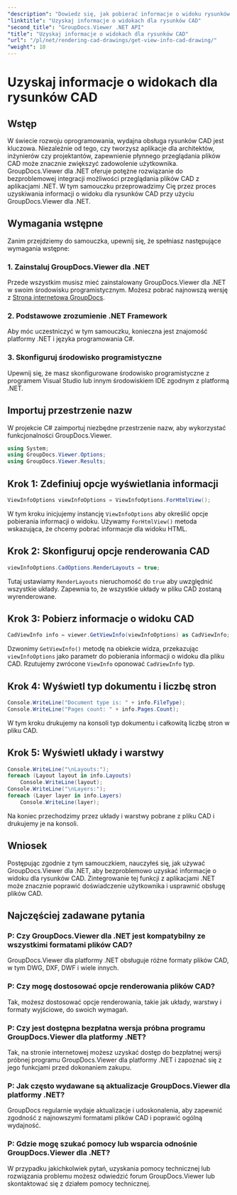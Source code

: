 ```yaml
---
"description": "Dowiedz się, jak pobierać informacje o widoku rysunków CAD za pomocą GroupDocs.Viewer dla .NET. Ulepsz swoje aplikacje .NET dzięki płynnej obsłudze plików CAD."
"linktitle": "Uzyskaj informacje o widokach dla rysunków CAD"
"second_title": "GroupDocs.Viewer .NET API"
"title": "Uzyskaj informacje o widokach dla rysunków CAD"
"url": "/pl/net/rendering-cad-drawings/get-view-info-cad-drawing/"
"weight": 10
---
```


# Uzyskaj informacje o widokach dla rysunków CAD

## Wstęp
W świecie rozwoju oprogramowania, wydajna obsługa rysunków CAD jest kluczowa. Niezależnie od tego, czy tworzysz aplikacje dla architektów, inżynierów czy projektantów, zapewnienie płynnego przeglądania plików CAD może znacznie zwiększyć zadowolenie użytkownika. GroupDocs.Viewer dla .NET oferuje potężne rozwiązanie do bezproblemowej integracji możliwości przeglądania plików CAD z aplikacjami .NET. W tym samouczku przeprowadzimy Cię przez proces uzyskiwania informacji o widoku dla rysunków CAD przy użyciu GroupDocs.Viewer dla .NET.
## Wymagania wstępne
Zanim przejdziemy do samouczka, upewnij się, że spełniasz następujące wymagania wstępne:
### 1. Zainstaluj GroupDocs.Viewer dla .NET
Przede wszystkim musisz mieć zainstalowany GroupDocs.Viewer dla .NET w swoim środowisku programistycznym. Możesz pobrać najnowszą wersję z [Strona internetowa GroupDocs](https://releases.groupdocs.com/viewer/net/).
### 2. Podstawowe zrozumienie .NET Framework
Aby móc uczestniczyć w tym samouczku, konieczna jest znajomość platformy .NET i języka programowania C#.
### 3. Skonfiguruj środowisko programistyczne
Upewnij się, że masz skonfigurowane środowisko programistyczne z programem Visual Studio lub innym środowiskiem IDE zgodnym z platformą .NET.

## Importuj przestrzenie nazw
W projekcie C# zaimportuj niezbędne przestrzenie nazw, aby wykorzystać funkcjonalności GroupDocs.Viewer.

```csharp
using System;
using GroupDocs.Viewer.Options;
using GroupDocs.Viewer.Results;
```

## Krok 1: Zdefiniuj opcje wyświetlania informacji
```csharp
ViewInfoOptions viewInfoOptions = ViewInfoOptions.ForHtmlView();
```
W tym kroku inicjujemy instancję `ViewInfoOptions` aby określić opcje pobierania informacji o widoku. Używamy `ForHtmlView()` metoda wskazująca, że chcemy pobrać informacje dla widoku HTML.
## Krok 2: Skonfiguruj opcje renderowania CAD
```csharp
viewInfoOptions.CadOptions.RenderLayouts = true;
```
Tutaj ustawiamy `RenderLayouts` nieruchomość do `true` aby uwzględnić wszystkie układy. Zapewnia to, że wszystkie układy w pliku CAD zostaną wyrenderowane.
## Krok 3: Pobierz informacje o widoku CAD
```csharp
CadViewInfo info = viewer.GetViewInfo(viewInfoOptions) as CadViewInfo;
```
Dzwonimy `GetViewInfo()` metodę na obiekcie widza, przekazując `viewInfoOptions` jako parametr do pobierania informacji o widoku dla pliku CAD. Rzutujemy zwrócone `ViewInfo` oponować `CadViewInfo` typ.
## Krok 4: Wyświetl typ dokumentu i liczbę stron
```csharp
Console.WriteLine("Document type is: " + info.FileType);
Console.WriteLine("Pages count: " + info.Pages.Count);
```
W tym kroku drukujemy na konsoli typ dokumentu i całkowitą liczbę stron w pliku CAD.
## Krok 5: Wyświetl układy i warstwy
```csharp
Console.WriteLine("\nLayouts:");
foreach (Layout layout in info.Layouts)
    Console.WriteLine(layout);
Console.WriteLine("\nLayers:");
foreach (Layer layer in info.Layers)
    Console.WriteLine(layer);
```
Na koniec przechodzimy przez układy i warstwy pobrane z pliku CAD i drukujemy je na konsoli.

## Wniosek
Postępując zgodnie z tym samouczkiem, nauczyłeś się, jak używać GroupDocs.Viewer dla .NET, aby bezproblemowo uzyskać informacje o widoku dla rysunków CAD. Zintegrowanie tej funkcji z aplikacjami .NET może znacznie poprawić doświadczenie użytkownika i usprawnić obsługę plików CAD.
## Najczęściej zadawane pytania
### P: Czy GroupDocs.Viewer dla .NET jest kompatybilny ze wszystkimi formatami plików CAD?
GroupDocs.Viewer dla platformy .NET obsługuje różne formaty plików CAD, w tym DWG, DXF, DWF i wiele innych.
### P: Czy mogę dostosować opcje renderowania plików CAD?
Tak, możesz dostosować opcje renderowania, takie jak układy, warstwy i formaty wyjściowe, do swoich wymagań.
### P: Czy jest dostępna bezpłatna wersja próbna programu GroupDocs.Viewer dla platformy .NET?
Tak, na stronie internetowej możesz uzyskać dostęp do bezpłatnej wersji próbnej programu GroupDocs.Viewer dla platformy .NET i zapoznać się z jego funkcjami przed dokonaniem zakupu.
### P: Jak często wydawane są aktualizacje GroupDocs.Viewer dla platformy .NET?
GroupDocs regularnie wydaje aktualizacje i udoskonalenia, aby zapewnić zgodność z najnowszymi formatami plików CAD i poprawić ogólną wydajność.
### P: Gdzie mogę szukać pomocy lub wsparcia odnośnie GroupDocs.Viewer dla .NET?
W przypadku jakichkolwiek pytań, uzyskania pomocy technicznej lub rozwiązania problemu możesz odwiedzić forum GroupDocs.Viewer lub skontaktować się z działem pomocy technicznej.